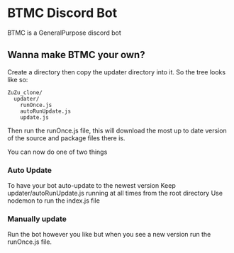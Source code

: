 # BTMC Discord Bot

BTMC is a GeneralPurpose discord bot

## Wanna make BTMC your own?
Create a directory then copy the updater directory into it. So the tree looks like so:

```
ZuZu_clone/
  updater/
    runOnce.js
    autoRunUpdate.js
    update.js
```

Then run the runOnce.js file, this will download the most up to date version of the source and package files there is.

You can now do one of two things

### Auto Update
To have your bot auto-update to the newest version
Keep updater/autoRunUpdate.js running at all times from the root directory
Use nodemon to run the index.js file

### Manually update
Run the bot however you like but when you see a new version run the runOnce.js file.
